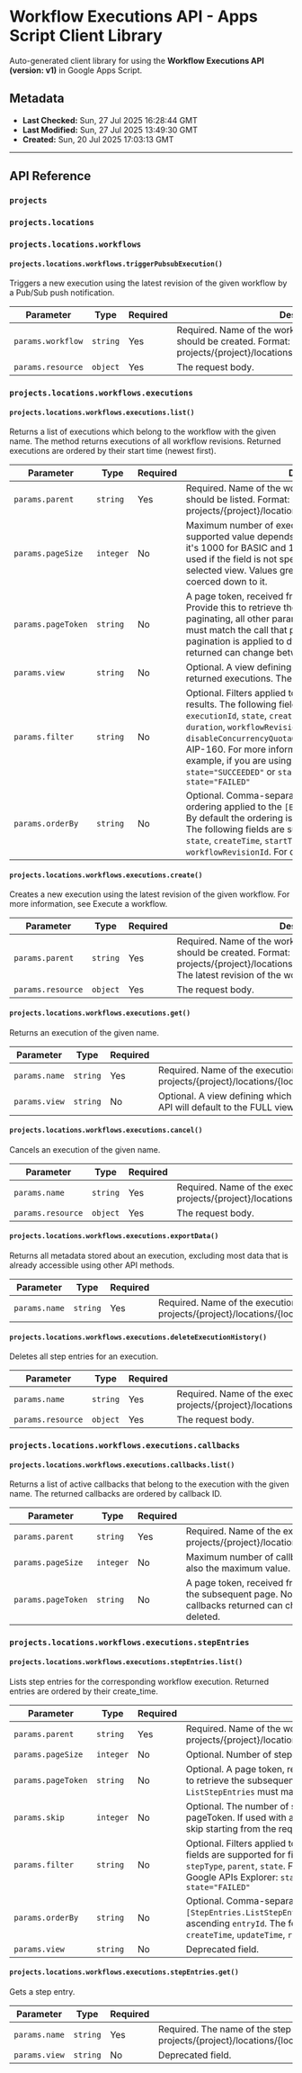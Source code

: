 # Workflow Executions API - Apps Script Client Library

Auto-generated client library for using the **Workflow Executions API (version: v1)** in Google Apps Script.

## Metadata

- **Last Checked:** Sun, 27 Jul 2025 16:28:44 GMT
- **Last Modified:** Sun, 27 Jul 2025 13:49:30 GMT
- **Created:** Sun, 20 Jul 2025 17:03:13 GMT



---

## API Reference

### `projects`

### `projects.locations`

### `projects.locations.workflows`

#### `projects.locations.workflows.triggerPubsubExecution()`

Triggers a new execution using the latest revision of the given workflow by a Pub/Sub push notification.

| Parameter | Type | Required | Description |
|---|---|---|---|
| `params.workflow` | `string` | Yes | Required. Name of the workflow for which an execution should be created. Format: projects/{project}/locations/{location}/workflows/{workflow} |
| `params.resource` | `object` | Yes | The request body. |

### `projects.locations.workflows.executions`

#### `projects.locations.workflows.executions.list()`

Returns a list of executions which belong to the workflow with the given name. The method returns executions of all workflow revisions. Returned executions are ordered by their start time (newest first).

| Parameter | Type | Required | Description |
|---|---|---|---|
| `params.parent` | `string` | Yes | Required. Name of the workflow for which the executions should be listed. Format: projects/{project}/locations/{location}/workflows/{workflow} |
| `params.pageSize` | `integer` | No | Maximum number of executions to return per call. Max supported value depends on the selected Execution view: it's 1000 for BASIC and 100 for FULL. The default value used if the field is not specified is 100, regardless of the selected view. Values greater than the max value will be coerced down to it. |
| `params.pageToken` | `string` | No | A page token, received from a previous `ListExecutions` call. Provide this to retrieve the subsequent page. When paginating, all other parameters provided to `ListExecutions` must match the call that provided the page token. Note that pagination is applied to dynamic data. The list of executions returned can change between page requests. |
| `params.view` | `string` | No | Optional. A view defining which fields should be filled in the returned executions. The API will default to the BASIC view. |
| `params.filter` | `string` | No | Optional. Filters applied to the `[Executions.ListExecutions]` results. The following fields are supported for filtering: `executionId`, `state`, `createTime`, `startTime`, `endTime`, `duration`, `workflowRevisionId`, `stepName`, `label`, and `disableConcurrencyQuotaOverflowBuffering`. For details, see AIP-160. For more information, see Filter executions. For example, if you are using the Google APIs Explorer: `state="SUCCEEDED"` or `startTime>"2023-08-01" AND state="FAILED"` |
| `params.orderBy` | `string` | No | Optional. Comma-separated list of fields that specify the ordering applied to the `[Executions.ListExecutions]` results. By default the ordering is based on descending `createTime`. The following fields are supported for ordering: `executionId`, `state`, `createTime`, `startTime`, `endTime`, `duration`, and `workflowRevisionId`. For details, see AIP-132. |

#### `projects.locations.workflows.executions.create()`

Creates a new execution using the latest revision of the given workflow. For more information, see Execute a workflow.

| Parameter | Type | Required | Description |
|---|---|---|---|
| `params.parent` | `string` | Yes | Required. Name of the workflow for which an execution should be created. Format: projects/{project}/locations/{location}/workflows/{workflow} The latest revision of the workflow will be used. |
| `params.resource` | `object` | Yes | The request body. |

#### `projects.locations.workflows.executions.get()`

Returns an execution of the given name.

| Parameter | Type | Required | Description |
|---|---|---|---|
| `params.name` | `string` | Yes | Required. Name of the execution to be retrieved. Format: projects/{project}/locations/{location}/workflows/{workflow}/executions/{execution} |
| `params.view` | `string` | No | Optional. A view defining which fields should be filled in the returned execution. The API will default to the FULL view. |

#### `projects.locations.workflows.executions.cancel()`

Cancels an execution of the given name.

| Parameter | Type | Required | Description |
|---|---|---|---|
| `params.name` | `string` | Yes | Required. Name of the execution to be cancelled. Format: projects/{project}/locations/{location}/workflows/{workflow}/executions/{execution} |
| `params.resource` | `object` | Yes | The request body. |

#### `projects.locations.workflows.executions.exportData()`

Returns all metadata stored about an execution, excluding most data that is already accessible using other API methods.

| Parameter | Type | Required | Description |
|---|---|---|---|
| `params.name` | `string` | Yes | Required. Name of the execution for which data is to be exported. Format: projects/{project}/locations/{location}/workflows/{workflow}/executions/{execution} |

#### `projects.locations.workflows.executions.deleteExecutionHistory()`

Deletes all step entries for an execution.

| Parameter | Type | Required | Description |
|---|---|---|---|
| `params.name` | `string` | Yes | Required. Name of the execution for which step entries should be deleted. Format: projects/{project}/locations/{location}/workflows/{workflow}/executions/{execution} |
| `params.resource` | `object` | Yes | The request body. |

### `projects.locations.workflows.executions.callbacks`

#### `projects.locations.workflows.executions.callbacks.list()`

Returns a list of active callbacks that belong to the execution with the given name. The returned callbacks are ordered by callback ID.

| Parameter | Type | Required | Description |
|---|---|---|---|
| `params.parent` | `string` | Yes | Required. Name of the execution for which the callbacks should be listed. Format: projects/{project}/locations/{location}/workflows/{workflow}/executions/{execution} |
| `params.pageSize` | `integer` | No | Maximum number of callbacks to return per call. The default value is 100 and is also the maximum value. |
| `params.pageToken` | `string` | No | A page token, received from a previous `ListCallbacks` call. Provide this to retrieve the subsequent page. Note that pagination is applied to dynamic data. The list of callbacks returned can change between page requests if callbacks are created or deleted. |

### `projects.locations.workflows.executions.stepEntries`

#### `projects.locations.workflows.executions.stepEntries.list()`

Lists step entries for the corresponding workflow execution. Returned entries are ordered by their create_time.

| Parameter | Type | Required | Description |
|---|---|---|---|
| `params.parent` | `string` | Yes | Required. Name of the workflow execution to list entries for. Format: projects/{project}/locations/{location}/workflows/{workflow}/executions/{execution} |
| `params.pageSize` | `integer` | No | Optional. Number of step entries to return per call. The default max is 1000. |
| `params.pageToken` | `string` | No | Optional. A page token, received from a previous `ListStepEntries` call. Provide this to retrieve the subsequent page. When paginating, all other parameters provided to `ListStepEntries` must match the call that provided the page token. |
| `params.skip` | `integer` | No | Optional. The number of step entries to skip. It can be used with or without a pageToken. If used with a pageToken, then it indicates the number of step entries to skip starting from the requested page. |
| `params.filter` | `string` | No | Optional. Filters applied to the `[StepEntries.ListStepEntries]` results. The following fields are supported for filtering: `entryId`, `createTime`, `updateTime`, `routine`, `step`, `stepType`, `parent`, `state`. For details, see AIP-160. For example, if you are using the Google APIs Explorer: `state="SUCCEEDED"` or `createTime>"2023-08-01" AND state="FAILED"` |
| `params.orderBy` | `string` | No | Optional. Comma-separated list of fields that specify the ordering applied to the `[StepEntries.ListStepEntries]` results. By default the ordering is based on ascending `entryId`. The following fields are supported for ordering: `entryId`, `createTime`, `updateTime`, `routine`, `step`, `stepType`, `state`. For details, see AIP-132. |
| `params.view` | `string` | No | Deprecated field. |

#### `projects.locations.workflows.executions.stepEntries.get()`

Gets a step entry.

| Parameter | Type | Required | Description |
|---|---|---|---|
| `params.name` | `string` | Yes | Required. The name of the step entry to retrieve. Format: projects/{project}/locations/{location}/workflows/{workflow}/executions/{execution}/stepEntries/{step_entry} |
| `params.view` | `string` | No | Deprecated field. |